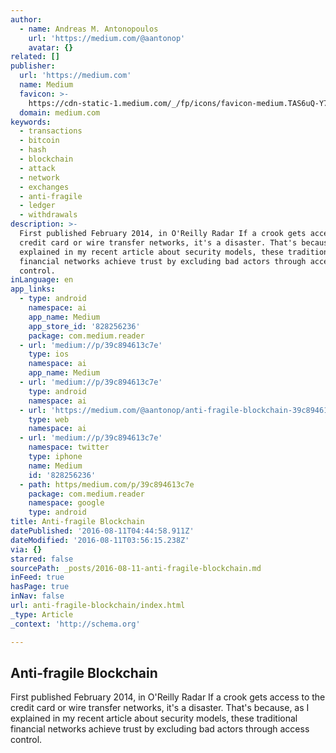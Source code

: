 ```yaml
---
author:
  - name: Andreas M. Antonopoulos
    url: 'https://medium.com/@aantonop'
    avatar: {}
related: []
publisher:
  url: 'https://medium.com'
  name: Medium
  favicon: >-
    https://cdn-static-1.medium.com/_/fp/icons/favicon-medium.TAS6uQ-Y7kcKgi0xjcYHXw.ico
  domain: medium.com
keywords:
  - transactions
  - bitcoin
  - hash
  - blockchain
  - attack
  - network
  - exchanges
  - anti-fragile
  - ledger
  - withdrawals
description: >-
  First published February 2014, in O'Reilly Radar If a crook gets access to the
  credit card or wire transfer networks, it's a disaster. That's because, as I
  explained in my recent article about security models, these traditional
  financial networks achieve trust by excluding bad actors through access
  control.
inLanguage: en
app_links:
  - type: android
    namespace: ai
    app_name: Medium
    app_store_id: '828256236'
    package: com.medium.reader
  - url: 'medium://p/39c894613c7e'
    type: ios
    namespace: ai
    app_name: Medium
  - url: 'medium://p/39c894613c7e'
    type: android
    namespace: ai
  - url: 'https://medium.com/@aantonop/anti-fragile-blockchain-39c894613c7e'
    type: web
    namespace: ai
  - url: 'medium://p/39c894613c7e'
    namespace: twitter
    type: iphone
    name: Medium
    id: '828256236'
  - path: https/medium.com/p/39c894613c7e
    package: com.medium.reader
    namespace: google
    type: android
title: Anti-fragile Blockchain
datePublished: '2016-08-11T04:44:58.911Z'
dateModified: '2016-08-11T03:56:15.238Z'
via: {}
starred: false
sourcePath: _posts/2016-08-11-anti-fragile-blockchain.md
inFeed: true
hasPage: true
inNav: false
url: anti-fragile-blockchain/index.html
_type: Article
_context: 'http://schema.org'

---
```

<article style=""><h1>Anti-fragile Blockchain</h1><p>First published February 2014, in O'Reilly Radar If a crook gets access to the credit card or wire transfer networks, it's a disaster. That's because, as I explained in my recent article about security models, these traditional financial networks achieve trust by excluding bad actors through access control.</p></article>
